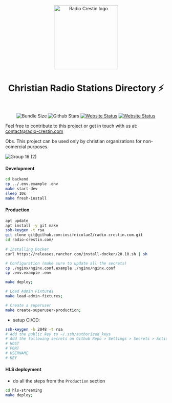 <p align="center">
  <a href="https://github.com/iosifnicolae2/radio-crestin.com">
    <img src="https://user-images.githubusercontent.com/43387542/211213394-e0497c8c-7b8a-43ba-b144-f512653b682d.svg" alt="Radio Crestin logo" width="200" />
  </a>
</p>
<h1 align="center">Christian Radio Stations Directory ⚡️</h1>
<br>
<p align="center">
  <img alt="Bundle Size" src="https://img.shields.io/github/contributors/iosifnicolae2/radio-crestin.com"/>
  <img alt="Github Stars" src="https://badgen.net/github/stars/iosifnicolae2/radio-crestin.com" />
  <a href="https://radio-crestin.com/"><img alt="Website Status" src="https://img.shields.io/website?url=https%3A%2F%2Fradio-crestin.com%2F" /></a>
  <a href="https://github.com/iosifnicolae2/radio-crestin.com/blob/master/LICENSE">
    <img alt="Website Status" src="https://img.shields.io/badge/-License-blue" />
  </a>
</p>


Feel free to contribute to this project or get in touch with us at: contact@radio-crestin.com

Obs. This project can be used only by christian organizations for non-comercial purposes.

![Group 16 (2)](https://user-images.githubusercontent.com/43387542/221437934-2721d0b4-9402-42ed-b289-7f9a4d61796c.png)

#### Development
```bash
cd backend
cp ../.env.example .env
make start-dev
sleep 10s
make fresh-install
```

#### Production

```bash
apt update
apt install -y git make
ssh-keygen -t rsa
git clone git@github.com:iosifnicolae2/radio-crestin.com.git
cd radio-crestin.com/
  
# Installing Docker
curl https://releases.rancher.com/install-docker/20.10.sh | sh

# Configuration (make sure to update all the secrets)
cp ./nginx/nginx.conf.example ./nginx/nginx.conf
cp .env.example .env

make deploy;

# Load Admin Fixtures
make load-admin-fixtures;

# Create a superuser
make create-superuser-production;
```
- setup CI/CD:
```bash
ssh-keygen -b 2048 -t rsa 
# Add the public key to ~/.ssh/authorized_keys
# Add the following secrets on Github Repo > Settings > Secrets > Actions:
# HOST
# PORT
# USERNAME
# KEY
```

#### HLS deployment
- do all the steps from the `Production` section
```bash
cd hls-streaming
make deploy;
```
